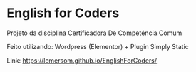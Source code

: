 
# English for Coders

Projeto da disciplina Certificadora De Competência Comum

Feito utilizando: Wordpress (Elementor) + Plugin Simply Static

Link: https://lemersom.github.io/EnglishForCoders/
